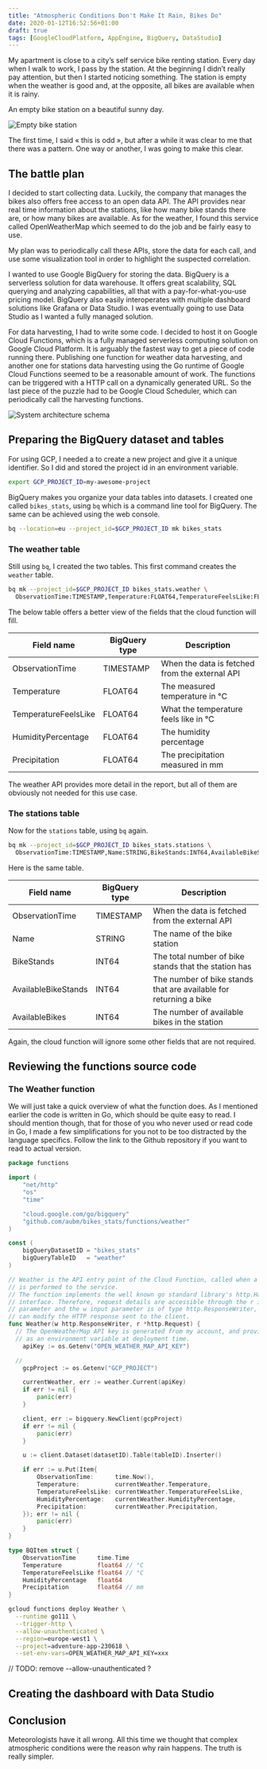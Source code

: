 ```yaml
---
title: "Atmospheric Conditions Don't Make It Rain, Bikes Do"
date: 2020-01-12T16:52:56+01:00
draft: true
tags: [GoogleCloudPlatform, AppEngine, BigQuery, DataStudio]
---
```


My apartment is close to a city’s self service bike renting station. Every day when I walk to work, I pass by the station.
At the beginning I didn’t really pay attention, but then I started noticing something. The station is empty when the weather is good and, at the opposite, all bikes are available when it is rainy.

An empty bike station on a beautiful sunny day.

![Empty bike station](/img/toulouse_velib_empty_station.jpeg)

The first time, I said « this is odd », but after a while it was clear to me that there was a pattern.
One way or another, I was going to make this clear.

## The battle plan

I decided to start collecting data.
Luckily, the company that manages the bikes also offers free access to an open data API. The API provides near real time information about the stations, like how many bike stands there are, or how many bikes are available.
As for the weather, I found this service called OpenWeatherMap which seemed to do the job and be fairly easy to use.

My plan was to periodically call these APIs, store the data for each call, and use some visualization tool in order to highlight the suspected correlation.

I wanted to use Google BigQuery for storing the data. BigQuery is a serverless solution for data warehouse. It offers great scalability, SQL querying and analyzing capabilities, all that with a pay-for-what-you-use pricing model.
BigQuery also easily interoperates with multiple dashboard solutions like Grafana or Data Studio. I was eventually going to use Data Studio as I wanted a fully managed solution.

For data harvesting, I had to write some code. I decided to host it on Google Cloud Functions, which is a fully managed serverless computing solution on Google Cloud Platform. It is arguably the fastest way to get a piece of code running there.
Publishing one function for weather data harvesting, and another one for stations data harvesting using the Go runtime of Google Cloud Functions seemed to be a reasonable amount of work.
The functions can be triggered with a HTTP call on a dynamically generated URL. So the last piece of the puzzle had to be Google Cloud Scheduler, which can periodically call the harvesting functions.

![System architecture schema](/img/bikes_stats_architecture_schema.png)

## Preparing the BigQuery dataset and tables

For using GCP, I needed a to create a new project and give it a unique identifier. So I did and stored the project id in an environment variable.

```bash
export GCP_PROJECT_ID=my-awesome-project
```

BigQuery makes you organize your data tables into datasets. I created one called `bikes_stats`, using `bq` which is a command line tool for BigQuery. The same can be achieved using the web console.

```bash
bq --location=eu --project_id=$GCP_PROJECT_ID mk bikes_stats
```

### The weather table

Still using `bq`, I created the two tables.
This first command creates the `weather` table.

```bash
bq mk --project_id=$GCP_PROJECT_ID bikes_stats.weather \
  ObservationTime:TIMESTAMP,Temperature:FLOAT64,TemperatureFeelsLike:FLOAT64,HumidityPercentage:FLOAT64,Precipitation:FLOAT64
```

The below table offers a better view of the fields that the cloud function will fill.

| Field name           | BigQuery type | Description                                    |
|----------------------|---------------|------------------------------------------------|
| ObservationTime      | TIMESTAMP     | When the data is fetched from the external API |
| Temperature          | FLOAT64       | The measured temperature in °C                 |
| TemperatureFeelsLike | FLOAT64       | What the temperature feels like in °C          |
| HumidityPercentage   | FLOAT64       | The humidity percentage                        |
| Precipitation        | FLOAT64       | The precipitation measured in mm               |

The weather API provides more detail in the report, but all of them are obviously not needed for this use case.

### The stations table

Now for the `stations` table, using `bq` again.

```bash
bq mk --project_id=$GCP_PROJECT_ID bikes_stats.stations \
  ObservationTime:TIMESTAMP,Name:STRING,BikeStands:INT64,AvailableBikeStands:INT64,AvailableBikes:INT64
```

Here is the same table.

| Field name          | BigQuery type | Description                                                       |
|---------------------|---------------|-------------------------------------------------------------------|
| ObservationTime     | TIMESTAMP     | When the data is fetched from the external API                    |
| Name                | STRING        | The name of the bike station                                      |
| BikeStands          | INT64         | The total number of bike stands that the station has              |
| AvailableBikeStands | INT64         | The number of bike stands that are available for returning a bike |
| AvailableBikes      | INT64         | The number of available bikes in the station                      |

Again, the cloud function will ignore some other fields that are not required.

## Reviewing the functions source code

### The Weather function

We will just take a quick overview of what the function does.
As I mentioned earlier the code is written in Go, which should be quite easy to read.
I should mention though, that for those of you who never used or read code in Go, I made a few simplifications for you not to be too distracted by the language specifics. Follow the link to the Github repository if you want to read to actual version.

```go
package functions

import (
	"net/http"
	"os"
	"time"

	"cloud.google.com/go/bigquery"
	"github.com/aubm/bikes_stats/functions/weather"
)

const (
	bigQueryDatasetID = "bikes_stats"
	bigQueryTableID   = "weather"
)

// Weather is the API entry point of the Cloud Function, called when a request
// is performed to the service.
// The function implements the well known go standard library's http.HandlerFunc
// interface. Therefore, request details are accessible through the r input
// parameter and the w input parameter is of type http.ResponseWriter, which
// can modify the HTTP response sent to the client.
func Weather(w http.ResponseWriter, r *http.Request) {
  // The OpenWeatherMap API key is generated from my account, and provided
  // as an environment variable at deployment time.
	apiKey := os.Getenv("OPEN_WEATHER_MAP_API_KEY")

  //
	gcpProject := os.Getenv("GCP_PROJECT")

	currentWeather, err := weather.Current(apiKey)
	if err != nil {
		panic(err)
	}

	client, err := bigquery.NewClient(gcpProject)
	if err != nil {
		panic(err)
	}

	u := client.Dataset(datasetID).Table(tableID).Inserter()

	if err := u.Put(Item{
		ObservationTime:      time.Now(),
		Temperature:          currentWeather.Temperature,
		TemperatureFeelsLike: currentWeather.TemperatureFeelsLike,
		HumidityPercentage:   currentWeather.HumidityPercentage,
		Precipitation:        currentWeather.Precipitation,
	}); err != nil {
		panic(err)
	}
}

type BQItem struct {
	ObservationTime      time.Time
	Temperature          float64 // °C
	TemperatureFeelsLike float64 // °C
	HumidityPercentage   float64
	Precipitation        float64 // mm
}
```

```bash
gcloud functions deploy Weather \
  --runtime go111 \
  --trigger-http \
  --allow-unauthenticated \
  --region=europe-west1 \
  --project=adventure-app-230618 \
  --set-env-vars=OPEN_WEATHER_MAP_API_KEY=xxx
```
// TODO: remove --allow-unauthenticated ?

## Creating the dashboard with Data Studio

## Conclusion

Meteorologists have it all wrong. All this time we thought that complex atmospheric conditions were the reason why rain happens.
The truth is really simpler.
